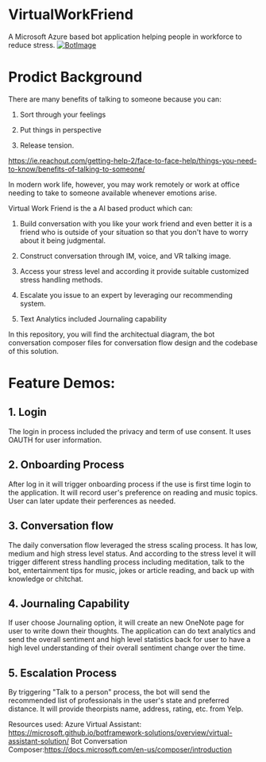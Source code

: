 # VirtualWorkFriend
A Microsoft Azure based bot application helping people in workforce to reduce stress.
[![BotImage](https://virtualworkfriend.azurewebsites.net)](https://virtualworkfriendbotz7sw.blob.core.windows.net/images/Bot.png)

# Prodict Background
There are many benefits of talking to someone because you can:

1. Sort through your feelings

2. Put things in perspective

3. Release tension.

https://ie.reachout.com/getting-help-2/face-to-face-help/things-you-need-to-know/benefits-of-talking-to-someone/

In modern work life, however, you may work remotely or work at office needing to take to someone available whenever emotions arise.

Virtual Work Friend is the a AI based product which can:

1. Build conversation with you like your work friend and even better it is a friend who is outside of your situation so that you don't have to worry about it being judgmental.

2. Construct conversation through IM, voice, and VR talking image.

3. Access your stress level and according it provide suitable customized stress handling methods.

4. Escalate you issue to an expert by leveraging our recommending system.

5. Text Analytics included Journaling capability

In this repository, you will find the architectual diagram, the bot conversation composer files for conversation flow design and the codebase of this solution. 

# Feature Demos:
## 1. Login 
The login in process included the privacy and term of use consent. It uses OAUTH for user information. 

## 2. Onboarding Process
After log in it will trigger onboarding process if the use is first time login to the application. It will record user's preference on reading and music topics. User can later update their perferences as needed.

## 3. Conversation flow
The daily conversation flow leveraged the stress scaling process. It has low, medium and high stress level status. And according to the stress level it will trigger different stress handling process including meditation, talk to the bot, entertainment tips for music, jokes or article reading, and back up with knowledge or chitchat.

## 4. Journaling Capability
If user choose Journaling option, it will create an new OneNote page for user to write down their thoughts. The application can do text analytics and send the overall sentiment and high level statistics back for user to have a high level understanding of their overall sentiment change over the time. 

## 5. Escalation Process
By triggering "Talk to a person" process, the bot will send the recommended list of professionals in the user's state and preferred distance. It will provide theorpists name, address, rating, etc. from Yelp.

Resources used:
Azure Virtual Assistant: https://microsoft.github.io/botframework-solutions/overview/virtual-assistant-solution/
Bot Conversation Composer:https://docs.microsoft.com/en-us/composer/introduction
